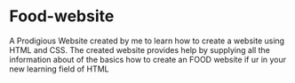 # Food-website
A Prodigious Website created by me to learn how to create a website using HTML and CSS. The created website provides help by supplying all the information about of the basics how to create an FOOD website if ur in your new learning field of HTML
